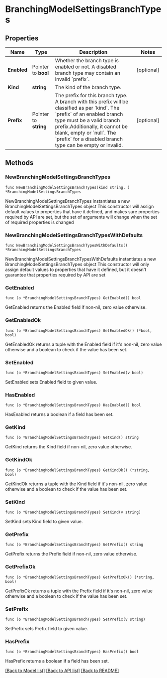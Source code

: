 # BranchingModelSettingsBranchTypes

## Properties

Name | Type | Description | Notes
------------ | ------------- | ------------- | -------------
**Enabled** | Pointer to **bool** | Whether the branch type is enabled or not. A disabled branch type may contain an invalid &#x60;prefix&#x60;. | [optional] 
**Kind** | **string** | The kind of the branch type. | 
**Prefix** | Pointer to **string** | The prefix for this branch type. A branch with this prefix will be classified as per &#x60;kind&#x60;. The &#x60;prefix&#x60; of an enabled branch type must be a valid branch prefix.Additionally, it cannot be blank, empty or &#x60;null&#x60;. The &#x60;prefix&#x60; for a disabled branch type can be empty or invalid. | [optional] 

## Methods

### NewBranchingModelSettingsBranchTypes

`func NewBranchingModelSettingsBranchTypes(kind string, ) *BranchingModelSettingsBranchTypes`

NewBranchingModelSettingsBranchTypes instantiates a new BranchingModelSettingsBranchTypes object
This constructor will assign default values to properties that have it defined,
and makes sure properties required by API are set, but the set of arguments
will change when the set of required properties is changed

### NewBranchingModelSettingsBranchTypesWithDefaults

`func NewBranchingModelSettingsBranchTypesWithDefaults() *BranchingModelSettingsBranchTypes`

NewBranchingModelSettingsBranchTypesWithDefaults instantiates a new BranchingModelSettingsBranchTypes object
This constructor will only assign default values to properties that have it defined,
but it doesn't guarantee that properties required by API are set

### GetEnabled

`func (o *BranchingModelSettingsBranchTypes) GetEnabled() bool`

GetEnabled returns the Enabled field if non-nil, zero value otherwise.

### GetEnabledOk

`func (o *BranchingModelSettingsBranchTypes) GetEnabledOk() (*bool, bool)`

GetEnabledOk returns a tuple with the Enabled field if it's non-nil, zero value otherwise
and a boolean to check if the value has been set.

### SetEnabled

`func (o *BranchingModelSettingsBranchTypes) SetEnabled(v bool)`

SetEnabled sets Enabled field to given value.

### HasEnabled

`func (o *BranchingModelSettingsBranchTypes) HasEnabled() bool`

HasEnabled returns a boolean if a field has been set.

### GetKind

`func (o *BranchingModelSettingsBranchTypes) GetKind() string`

GetKind returns the Kind field if non-nil, zero value otherwise.

### GetKindOk

`func (o *BranchingModelSettingsBranchTypes) GetKindOk() (*string, bool)`

GetKindOk returns a tuple with the Kind field if it's non-nil, zero value otherwise
and a boolean to check if the value has been set.

### SetKind

`func (o *BranchingModelSettingsBranchTypes) SetKind(v string)`

SetKind sets Kind field to given value.


### GetPrefix

`func (o *BranchingModelSettingsBranchTypes) GetPrefix() string`

GetPrefix returns the Prefix field if non-nil, zero value otherwise.

### GetPrefixOk

`func (o *BranchingModelSettingsBranchTypes) GetPrefixOk() (*string, bool)`

GetPrefixOk returns a tuple with the Prefix field if it's non-nil, zero value otherwise
and a boolean to check if the value has been set.

### SetPrefix

`func (o *BranchingModelSettingsBranchTypes) SetPrefix(v string)`

SetPrefix sets Prefix field to given value.

### HasPrefix

`func (o *BranchingModelSettingsBranchTypes) HasPrefix() bool`

HasPrefix returns a boolean if a field has been set.


[[Back to Model list]](../README.md#documentation-for-models) [[Back to API list]](../README.md#documentation-for-api-endpoints) [[Back to README]](../README.md)


